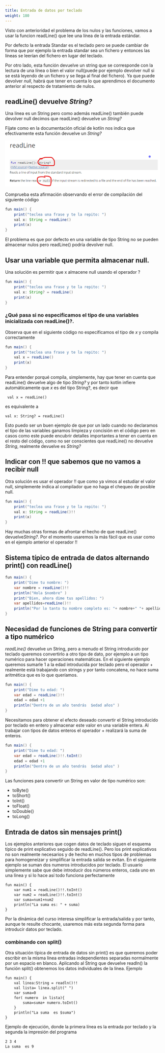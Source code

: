 ```yaml
---
title: Entrada de datos por teclado 
weight: 180
---
```

Visto con anterioridad el problema de los nulos y las funciones, vamos a usar la funcion readLine() que lee una línea de la  entrada estándar.

Por defecto la entrada Standar es el teclado pero se puede cambiar de forma que por ejemplo la entrada standar sea un fichero y entonces las líneas se leerían  del fichero en lugar del teclado.

Por otro lado, esta función   devuelve un string que se corresponde con la lectura de una línea o bien el valor null(puede por ejemplo devolver null si se  está leyendo de un fichero y se llega al final del fichero). Ya que  puede devolver *null*,  habrá que tener en cuenta lo que aprendimos el documento anterior al respecto de tratamiento de nulos.

## readLine() devuelve *String?*
Una linea es un String pero como además readLine() también puede devolver null decimos que readLine() devuelve un *String?*

Fíjate como en la documentación oficial de kotlin nos indica que efectivamente esta función devuelve un *String?*

![readline1](../images/readline1.png)

Comprueba esta afirmación observando el error de compilación del siguiente código
```java
fun main() {
    print("teclea una frase y te la repito: ")
    val x: String = readLine()
    print(x)
}
```

El problema es que por defecto en una variable de tipo String no se pueden almacenar nulos pero readLine() podría devolver null. 

## Usar una variable que permita almacenar null.
Una solución es permitir que x almacene null usando el operador ?
```java
fun main() {
    print("teclea una frase y te la repito: ")
    val x: String? = readLine()
    print(x)
}
```
### ¿Qué pasa si no especificamos el tipo de  una variables inicializada con readLine()?.
Observa que en el  siguiente código no especificamos el tipo de *x* y compila correctamente 
```java
fun main() {
    print("teclea una frase y te la repito: ")
    val x = readLine()
    print(x)
}
```

Para entender porqué compila, simplemente, hay que tener en cuenta que readLine() devuelve algo de tipo *String?* y por tanto kotlin  infiere automáticamente que *x* es del tipo String?, es decir que
```
 val x = readLine()
```
es equivalente a
```
val x: String? = readLine()
```
Esto puedo ser un buen ejemplo de que por un lado cuando no declaramos el tipo de las variables ganamos limpieza y concisión en el código pero en casos como este puede encubrir detalles importantes a tener en cuenta en el resto del código, como no ser conscientes que readLine() no devuelve *String*, realmente devuelve es *String?*

## Indicar con !! que sabemos que no vamos a recibir null
Otra solución es usar el operador !! que como ya vimos al estudiar el valor null, simplemente indica al compilador que no haga el chequeo de posible null.
```java
fun main() {
    print("teclea una frase y te la repito: ")
    val x: String = readLine()!!
    print(x)
}
```

Hay muchas otras formas de afrontar el hecho de que readLine()  devuelve*String?*. Por el momento usaremos la más fácil que es usar como en el ejemplo anterior el operador !!


## Sistema típico de entrada de datos alternando print() con readLine()

```java
fun main() {
    print("Dime tu nombre: ")
    var nombre = readLine()!!
    println("Hola $nombre" )
    print("Bien, ahora dime tus apellidos: ")
    var apellidos=readLine()!!
    println("Por lo tanto tu nombre completo es: "+ nombre+" "+ apellidos)
}
```
## Necesidad de funciones de String para convertir a tipo numérico
*readLine()* devuelve un String, pero a menudo el String introducido por teclado queremos convertirlo a otro tipo de dato, por ejemplo a un tipo  numérico para hacer operaciones matemáticas.
En el siguiente ejemplo queremos sumarle 1 a la edad introducida por teclado pero el operador + realmente está trabajando con strings y por tanto concatena, no hace suma aritmética que es lo que queríamos.
```java
fun main() {
    print("Dime tu edad: ")
    var edad = readLine()!!
    edad = edad +1
    println("Dentro de un año tendrás  $edad años" )
}
```
Necesitamos para obtener el efecto deseado convertir el String introducido por teclado en entero y almacenar este valor en una variable entera. Al trabajar con tipos de datos enteros el operador + realizará la suma de enteros.
```java
fun main() {
    print("Dime tu edad: ")
    var edad = readLine()!!.toInt()
    edad = edad +1
    println("Dentro de un año tendrás  $edad años" )
}
```
Las funciones para convertir un String en valor de tipo numérico  son:
- toByte()
- toShort()
- toInt()
- toFloat()
- toDouble()
- toLong()
## Entrada de datos sin mensajes print()

Los ejemplos anteriores que cogen datos de teclado siguen el esquema típico de print explicativo seguido de readLine(). Pero los print explicativos no son realmente necesarios y de hecho en muchos tipos de problemas para homogeneizar y simplificar la entrada salida se evitan. 
En el siguiente ejemplo se suman dos numeros introducidos por teclado. El usuario simplemente sabe que debe introducir dos números enteros, cada uno en una línea y si lo hace así todo funciona perfectamente
```
fun main() {
    var num1 = readLine()!!.toInt()
    var num2 = readLine()!!.toInt()
    var suma=num1+num2
    println("La suma es: " + suma)
}
```

Por la dinámica del curso interesa simplificar la entrada/salida y por tanto, aunque te resulte chocante,  usaremos más esta segunda forma para introducir datos por teclado.

### combinando con split()
Otra situación típica de entrada de datos sin print() es que queremos poder escribir en la misma línea entradas independientes separadas normalmente por un espacio en blanco. Aplicando al String que devuelve readln() la función split() obtenemos los datos individuales de la línea.
Ejemplo
```
fun main() {
    val linea:String = readln()!!
    val lista= linea.split(" ")
    var suma=0
    for( numero  in lista){
        suma=suma+ numero.toInt()
    }
    println("La suma  es $suma")
}
```
Ejemplo de ejecución, donde la primera línea es la entrada por teclado y la segunda la impresión del programa
```
2 3 4
La suma  es 9

```
